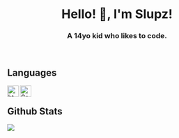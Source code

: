 <h1 align="center">Hello! 👋, I'm Slupz!</h1>
<h3 align="center">A 14yo kid who likes to code.</h3>
<br>

## Languages

<img align="left" alt="html" width="26px" src="https://raw.githubusercontent.com/devicons/devicon/master/icons/cplusplus/html-original.svg" />
<img align="left" alt="Css" width="26px" src="https://raw.githubusercontent.com/devicons/devicon/master/icons/c/css-original.svg" />

<br />

## Github Stats

<img src="https://github-readme-stats.vercel.app/api?username=slupz&&show_icons=true&title_color=ffffff&icon_color=bb2acf&text_color=daf7dc&bg_color=151515">
